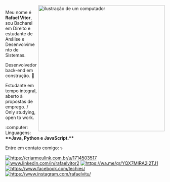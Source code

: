 <img src="https://raw.githubusercontent.com/MicaelliMedeiros/micaellimedeiros/master/image/computer-illustration.png" alt="ilustração de um computador" min-width="400px" max-width="400px" width="400px" align="right">

<p align="left"> 
  Meu nome é <b>Rafael Vitor</b>, sou Bacharel em Direito e estudante de Análise e Desenvolvimento de Sistemas. 

  Desenvolvedor back-end em construção. :muscle:

  Estudante em tempo integral, aberto à propostas de emprego. / Only studying, open to work.


  
</p>

<p align="left">
  :computer: Linguagens: <b>**Java, Python e JavaScript.**</b>
</p>



<p align="left">
Entre em contato comigo: ⤵️
</p>

<p align="left">
  <a href="#" title="Outlook">
  <img src="https://img.shields.io/badge/Outlook-4169e1" alt="https://criarmeulink.com.br/u/1714503517"/></a>
  <a href="#" title="LinkedIn">
  <img src="https://img.shields.io/badge/-Linkedin-0e76a8?style=flat-square&logo=Linkedin&logoColor=white&link=LINK-DO-SEU-LINKEDIN" alt="www.linkedin.com/in/rafaelvitor2"/></a>
  <a href="#" title="WhatsApp">
  <img src="https://img.shields.io/badge/-WhatsApp-25d366?style=flat-square&labelColor=25d366&logo=whatsapp&logoColor=white&link=API-DO-SEU-WHATSAPP" alt="https://wa.me/qr/YQX7MIRA2I2TJ1"/></a>
  <a href="#" title="Facebook">
  <img src="https://img.shields.io/badge/-Facebook-3b5998?style=flat-square&labelColor=3b5998&logo=facebook&logoColor=white&link=LINK-DO-SEU-FACEBOOK" alt="https://www.facebook.com/lechies/"/></a>
  <a href="#" title="Instagram">
  <img src="https://img.shields.io/badge/-Instagram-DF0174?style=flat-square&labelColor=DF0174&logo=instagram&logoColor=white&link=LINK-DO-SEU-INSTAGRAM" alt="https://www.instagram.com/rafaelvitu/"/></a>
</p>
